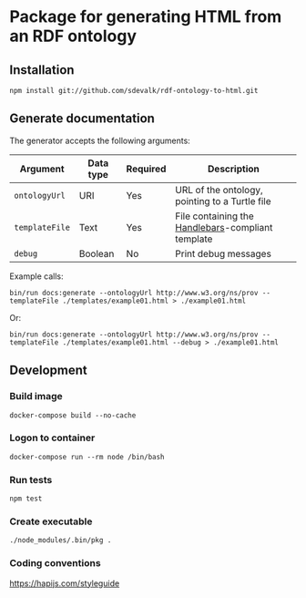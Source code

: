Package for generating HTML from an RDF ontology
==============================

## Installation
    npm install git://github.com/sdevalk/rdf-ontology-to-html.git

## Generate documentation
The generator accepts the following arguments:

Argument | Data type | Required | Description
--|--|--|--
`ontologyUrl` | URI | Yes | URL of the ontology, pointing to a Turtle file
`templateFile` | Text | Yes | File containing the [Handlebars](https://handlebarsjs.com/)-compliant template
`debug` | Boolean | No | Print debug messages

Example calls:

    bin/run docs:generate --ontologyUrl http://www.w3.org/ns/prov --templateFile ./templates/example01.html > ./example01.html

Or:

    bin/run docs:generate --ontologyUrl http://www.w3.org/ns/prov --templateFile ./templates/example01.html --debug > ./example01.html

## Development

### Build image
    docker-compose build --no-cache

### Logon to container
    docker-compose run --rm node /bin/bash

### Run tests
    npm test

### Create executable
    ./node_modules/.bin/pkg .

### Coding conventions
https://hapijs.com/styleguide
